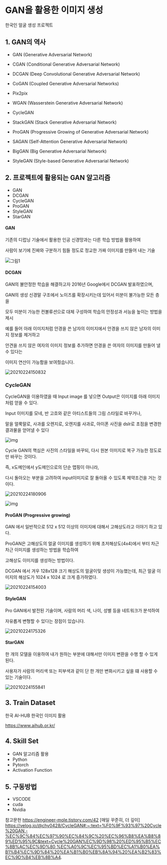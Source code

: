 # GAN을 활용한 이미지 생성
한국인 얼굴 생성 프로젝트

## 1. GAN의 역사

* GAN (Generative Adversarial Network)

* CGAN (Conditional Generative Adversarial Network)

* DCGAN (Deep Convolutional Generative Adversarial Network)

* CoGAN (Coupled Generative Adversarial Networks)

* Pix2pix

* WGAN (Wasserstein Generative Adversarial Network)

* CycleGAN

* StackGAN (Stack Generative Adversarial Network)

* ProGAN (Progressive Growing of Generative Adversarial Network)

* SAGAN (Self-Attention Generative Adversarial Network)

* BigGAN (Big Generative Adversarial Network)

* StyleGAN (Style-based Generative Adversarial Network)


## 2. 프로젝트에 활용되는 GAN 알고리즘
* GAN
* DCGAN
* CycleGAN
* ProGAN
* StyleGAN
* StarGAN


#### GAN
기존의 디럽닝 기술에서 활용한 인공 신경망과는 다른 학습 방법을 활용하여 

사람이 보기에 진짜와 구분하기 힘들 정도로 정교한 가짜 이미지를 만들어 내는 기술

![그림1](https://user-images.githubusercontent.com/65889898/108954892-bc46a480-76b0-11eb-88cb-fafa53391872.png)


#### DCGAN

GAN의 불안정한 학습을 해결하고자 2016년 Google에서 DCGAN 발표하였으며,

GAN의 생성 신경말 구조에서 노이즈를 확장시키는데 있어서 미분이 불가능한 모든 층을 

모두 미분이 가능한 컨볼류션으로 대체 구성하여 학습의 안정성과 서능을 높이는 방법을 제시

예를 들어 아래 이미지처럼 안경을 쓴 남자의 이미지에서 안경을 쓰지 않은 남자의 이미지 정보를 제거하고

안견을 쓰지 않은 여자의 이미지 정보를 추가하면 안경을 쓴 여자의 이미지를 만들어 낼 수 있다는

이미지 연산이 가능함을 보여줬습니다.

![20210224150832](https://user-images.githubusercontent.com/65889898/108955854-2dd32280-76b2-11eb-86f6-e4990f2ee3fa.jpg)

### CycleGAN

CycleGAN을 이용하였을 때 Input image 를 넣으면 Output은 이미지를 아래 이미지 처럼 얻을 수 있다.

Input 이미지를 모네, 반 고흐와 같은 아티스트들의 그림 스타일로 바꾸거나, 

말을 얼룩말로, 사과를 오렌지로, 오렌지를 사과로, 아이폰 사진을 dslr로 초점을 변경한 결과물을 얻어낼 수 있다

![img](https://user-images.githubusercontent.com/65889898/108974554-e86e1f80-76c8-11eb-9ec4-e34a95cfe210.png)

Cycle GAN의 핵심은 사진의 스타일을 바꾸되, 다시 원본 이미지로 복구 가능한 정도로만 바꾸는 것이다. 

즉, x도메인에서 y도메인으로의 단순 맵핑이 아니라, 

다시 돌아오는 부분을 고려하여 input이미지로 잘 돌아올 수 있도록 제약조건을 거는 것이다.

![20210224180906](https://user-images.githubusercontent.com/65889898/108977018-78ad6400-76cb-11eb-9599-2c5bbee021e6.jpg)


![img](https://user-images.githubusercontent.com/65889898/108974554-e86e1f80-76c8-11eb-9ec4-e34a95cfe210.png)

#### ProGAN (Progressive growing)

GAN 에서 일반적으로 512 x 512 이상의 이미지에 대해서 고해상도라고 이야기 하고 있다.

ProGAN은 고해상도의 얼굴 이미지를 생성하기 위해 초저해상도(4x4)에서 부터 차근차근 이미지를 생성하는 방법을 학습하여

고해상도 이미지를 생성하는 방법이다.

DCGAN 에서 겨우 128x128 크기 해상도의 얼굴이밎 생성이 가능했는데, 최근 얼굴 이미지의 해상도가 1024 x 1024 로 크게 증가하였다.

![20210224154003](https://user-images.githubusercontent.com/65889898/108958642-97553000-76b6-11eb-9c64-289e8909967e.jpg)


#### StyleGAN

Pro GAN에서 발전된 기술이며, 사람의 머리 색, 나이, 성별 등을 네트워크가 분석하여 

자유롭게 변형할 수 있다는 장점이 있습니다.

![20210224175326](https://user-images.githubusercontent.com/65889898/108974850-35ea8c80-76c9-11eb-9087-956296a1f625.jpg)

#### StarGAN

한 개의 모델을 이용하여 내가 원하는 부분에 대해서만 이미지 변환을 수행 할 수 있게 된다.

사용자가 사람의 머리색 또는 피부색과 같이 단 한 개만 변화시키고 싶을 떄 사용할 수 있는 기술이다.

![20210224155841](https://user-images.githubusercontent.com/65889898/108960394-2f541900-76b9-11eb-810b-7bc0ac84ae36.jpg)


## 3. Train Dataset

한국 AI-HUB 한국인 이미지 활용

https://www.aihub.or.kr/


## 4. Skill Set
* GAN 알고리즘 활용
* Python
* Pytorch
* Activation Function


## 5. 구동방법
* VSCODE
* cuda
* Nvidia


참고문헌
https://engineer-mole.tistory.com/42 [매일 꾸준히, 더 깊이]
https://velog.io/@chy0428/CycleGAN#:~:text=%F0%9F%93%97%20Cycle%20GAN,-%EC%9C%84%EC%97%90%EC%84%9C%20%EC%96%B8%EA%B8%89%ED%95%9C&text=Cycle%20GAN%EC%9D%98%20%ED%95%B5%EC%8B%AC%EC%9D%80,%EC%A0%9C%EC%95%BD%EC%A1%B0%EA%B1%B4%EC%9D%84%20%EA%B1%B0%EB%8A%94%20%EA%B2%83%EC%9D%B4%EB%8B%A4.
